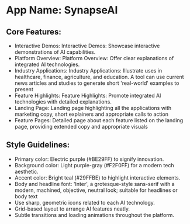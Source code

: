 # **App Name**: SynapseAI

## Core Features:

- Interactive Demos: Interactive Demos: Showcase interactive demonstrations of AI capabilities.
- Platform Overview: Platform Overview: Offer clear explanations of integrated AI technologies.
- Industry Applications: Industry Applications: Illustrate uses in healthcare, finance, agriculture, and education. A tool can use current news articles and studies to generate short 'real-world' examples to present
- Feature Highlights: Feature Highlights: Promote integrated AI technologies with detailed explanations.
- Landing Page: Landing page highlighting all the applications with marketing copy, short explainers and appropriate calls to action
- Feature Pages: Detailed page about each feature listed on the landing page, providing extended copy and appropriate visuals

## Style Guidelines:

- Primary color: Electric purple (#BE29FF) to signify innovation.
- Background color: Light purple-gray (#F2F0FF) for a modern tech aesthetic.
- Accent color: Bright teal (#29FFBE) to highlight interactive elements.
- Body and headline font: 'Inter', a grotesque-style sans-serif with a modern, machined, objective, neutral look; suitable for headlines or body text
- Use sharp, geometric icons related to each AI technology.
- Grid-based layout to arrange AI features neatly.
- Subtle transitions and loading animations throughout the platform.